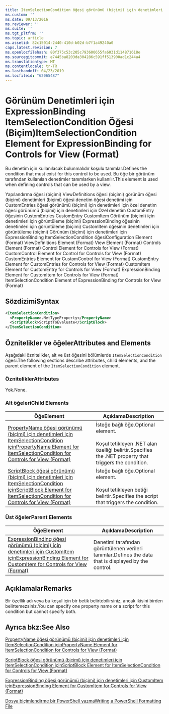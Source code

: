 ```yaml
---
title: ItemSelectionCondition öğesi görünümü (biçimi) için denetimleri için ExpressionBinding için | Microsoft Docs
ms.custom: ''
ms.date: 09/13/2016
ms.reviewer: ''
ms.suite: ''
ms.tgt_pltfrm: ''
ms.topic: article
ms.assetid: 82c15014-2440-410d-b02d-b7f1a49240a0
caps.latest.revision: 7
ms.openlocfilehash: 80f375c53c205c793600655fa6031d114871618e
ms.sourcegitcommit: e7445ba8203da304286c591ff513900ad1c244a4
ms.translationtype: MT
ms.contentlocale: tr-TR
ms.lasthandoff: 04/23/2019
ms.locfileid: "62065487"
---
```

# <a name="itemselectioncondition-element-for-expressionbinding-for-controls-for-view-format"></a><span data-ttu-id="06ead-102">Görünüm Denetimleri için ExpressionBinding ItemSelectionCondition Öğesi (Biçim)</span><span class="sxs-lookup"><span data-stu-id="06ead-102">ItemSelectionCondition Element for ExpressionBinding for Controls for View (Format)</span></span>

<span data-ttu-id="06ead-103">Bu denetim için kullanılacak bulunmalıdır koşulu tanımlar.</span><span class="sxs-lookup"><span data-stu-id="06ead-103">Defines the condition that must exist for this control to be used.</span></span> <span data-ttu-id="06ead-104">Bu öğe bir görünüm tarafından kullanılan denetimler tanımlarken kullanılır.</span><span class="sxs-lookup"><span data-stu-id="06ead-104">This element is used when defining controls that can be used by a view.</span></span>

<span data-ttu-id="06ead-105">Yapılandırma öğesi (biçimi) ViewDefinitions öğesi (biçimi) görünüm öğesi (biçimi) denetimleri (biçimi) öğesi denetim öğesi denetimi için CustomEntries öğesi görünümü (biçimi) için denetimleri için özel denetim öğesi görünümü (biçimi) için denetimleri için Özel denetim CustomEntry öğesinin CustomEntries CustomEntry CustomItem Görünüm (biçimi) için denetimleri için görüntüleme (biçimi) ExpressionBinding öğesinin denetimleri için görüntüleme (biçimi) CustomItem öğesinin denetimleri için görüntüleme (biçimi) Görünüm (biçimi) için denetimleri için ExpressionBinding ItemSelectionCondition öğesi</span><span class="sxs-lookup"><span data-stu-id="06ead-105">Configuration Element (Format) ViewDefinitions Element (Format) View Element (Format) Controls Element (Format) Control Element for Controls for View (Format) CustomControl Element for Control for Controls for View (Format) CustomEntries Element for CustomControl for View (Format) CustomEntry Element for CustomEntries for Controls for View (Format) CustomItem Element for CustomEntry for Controls for View (Format) ExpressionBinding Element for CustomItem for Controls for View (Format) ItemSelectionCondition Element of ExpressionBinding for Controls for View (Format)</span></span>

## <a name="syntax"></a><span data-ttu-id="06ead-106">Sözdizimi</span><span class="sxs-lookup"><span data-stu-id="06ead-106">Syntax</span></span>

```xml
<ItemSelectionCondition>
  <PropertyName>.NetTypeProperty</PropertyName>
  <ScriptBlock>ScriptToEvaluate</ScriptBlock>
</ItemSelectionCondition>
```

## <a name="attributes-and-elements"></a><span data-ttu-id="06ead-107">Öznitelikler ve öğeler</span><span class="sxs-lookup"><span data-stu-id="06ead-107">Attributes and Elements</span></span>

<span data-ttu-id="06ead-108">Aşağıdaki öznitelikler, alt ve üst öğesini bölümlerde `ItemSelectionCondition` öğesi.</span><span class="sxs-lookup"><span data-stu-id="06ead-108">The following sections describe attributes, child elements, and the parent element of the `ItemSelectionCondition` element.</span></span>

### <a name="attributes"></a><span data-ttu-id="06ead-109">Öznitelikler</span><span class="sxs-lookup"><span data-stu-id="06ead-109">Attributes</span></span>

<span data-ttu-id="06ead-110">Yok.</span><span class="sxs-lookup"><span data-stu-id="06ead-110">None.</span></span>

### <a name="child-elements"></a><span data-ttu-id="06ead-111">Alt öğeleri</span><span class="sxs-lookup"><span data-stu-id="06ead-111">Child Elements</span></span>

|<span data-ttu-id="06ead-112">Öğe</span><span class="sxs-lookup"><span data-stu-id="06ead-112">Element</span></span>|<span data-ttu-id="06ead-113">Açıklama</span><span class="sxs-lookup"><span data-stu-id="06ead-113">Description</span></span>|
|-------------|-----------------|
|[<span data-ttu-id="06ead-114">PropertyName öğesi görünümü (biçimi) için denetimleri için ItemSelectionCondition için</span><span class="sxs-lookup"><span data-stu-id="06ead-114">PropertyName Element for ItemSelectionCondition for Controls for View (Format)</span></span>](./propertyname-element-for-itemselectioncondition-for-controls-for-view-format.md)|<span data-ttu-id="06ead-115">İsteğe bağlı öğe.</span><span class="sxs-lookup"><span data-stu-id="06ead-115">Optional element.</span></span><br /><br /> <span data-ttu-id="06ead-116">Koşul tetikleyen .NET alan özelliği belirtir.</span><span class="sxs-lookup"><span data-stu-id="06ead-116">Specifies the .NET property that triggers the condition.</span></span>|
|[<span data-ttu-id="06ead-117">ScriptBlock öğesi görünümü (biçimi) için denetimleri için ItemSelectionCondition için</span><span class="sxs-lookup"><span data-stu-id="06ead-117">ScriptBlock Element for ItemSelectionCondition for Controls for View (Format)</span></span>](./scriptblock-element-for-itemselectioncondition-for-controls-for-view-format.md)|<span data-ttu-id="06ead-118">İsteğe bağlı öğe.</span><span class="sxs-lookup"><span data-stu-id="06ead-118">Optional element.</span></span><br /><br /> <span data-ttu-id="06ead-119">Koşul tetikleyen betiği belirtir.</span><span class="sxs-lookup"><span data-stu-id="06ead-119">Specifies the script that triggers the condition.</span></span>|

### <a name="parent-elements"></a><span data-ttu-id="06ead-120">Üst öğeler</span><span class="sxs-lookup"><span data-stu-id="06ead-120">Parent Elements</span></span>

|<span data-ttu-id="06ead-121">Öğe</span><span class="sxs-lookup"><span data-stu-id="06ead-121">Element</span></span>|<span data-ttu-id="06ead-122">Açıklama</span><span class="sxs-lookup"><span data-stu-id="06ead-122">Description</span></span>|
|-------------|-----------------|
|[<span data-ttu-id="06ead-123">ExpressionBinding öğesi görünümü (biçimi) için denetimleri için CustomItem için</span><span class="sxs-lookup"><span data-stu-id="06ead-123">ExpressionBinding Element for CustomItem for Controls for View (Format)</span></span>](./expressionbinding-element-for-customitem-for-controls-for-view-format.md)|<span data-ttu-id="06ead-124">Denetimi tarafından görüntülenen verileri tanımlar.</span><span class="sxs-lookup"><span data-stu-id="06ead-124">Defines the data that is displayed by the control.</span></span>|

## <a name="remarks"></a><span data-ttu-id="06ead-125">Açıklamalar</span><span class="sxs-lookup"><span data-stu-id="06ead-125">Remarks</span></span>

<span data-ttu-id="06ead-126">Bir özellik adı veya bu koşul için bir betik belirtebilirsiniz, ancak ikisini birden belirtemezsiniz.</span><span class="sxs-lookup"><span data-stu-id="06ead-126">You can specify one property name or a script for this condition but cannot specify both.</span></span>

## <a name="see-also"></a><span data-ttu-id="06ead-127">Ayrıca bkz:</span><span class="sxs-lookup"><span data-stu-id="06ead-127">See Also</span></span>

[<span data-ttu-id="06ead-128">PropertyName öğesi görünümü (biçimi) için denetimleri için ItemSelectionCondition için</span><span class="sxs-lookup"><span data-stu-id="06ead-128">PropertyName Element for ItemSelectionCondition for Controls for View (Format)</span></span>](./propertyname-element-for-itemselectioncondition-for-controls-for-view-format.md)

[<span data-ttu-id="06ead-129">ScriptBlock öğesi görünümü (biçimi) için denetimleri için ItemSelectionCondition için</span><span class="sxs-lookup"><span data-stu-id="06ead-129">ScriptBlock Element for ItemSelectionCondition for Controls for View (Format)</span></span>](./scriptblock-element-for-itemselectioncondition-for-controls-for-view-format.md)

[<span data-ttu-id="06ead-130">ExpressionBinding öğesi görünümü (biçimi) için denetimleri için CustomItem için</span><span class="sxs-lookup"><span data-stu-id="06ead-130">ExpressionBinding Element for CustomItem for Controls for View (Format)</span></span>](./expressionbinding-element-for-customitem-for-controls-for-view-format.md)

[<span data-ttu-id="06ead-131">Dosya biçimlendirme bir PowerShell yazma</span><span class="sxs-lookup"><span data-stu-id="06ead-131">Writing a PowerShell Formatting File</span></span>](./writing-a-powershell-formatting-file.md)
